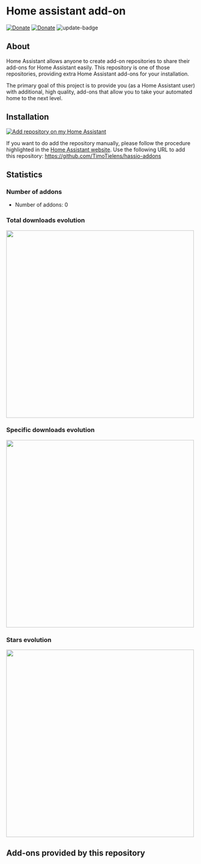 # Home assistant add-on

<!-- markdownlint-disable MD033 -->

[![Donate][donation-badge]](https://buymeacoffee.com/timotielens)
[![Donate][paypal-badge]](https://paypal.me/TimoTielens?country.x=NL&locale.x=nl_NL)
![update-badge](https://img.shields.io/github/last-commit/TimoTielens/hassio-addons?label=last%20update)

[donation-badge]: https://img.shields.io/badge/Buy%20me%20a%20coffee%20-%23d32f2f?logo=buy-me-a-coffee&style=flat&logoColor=white
[paypal-badge]: https://img.shields.io/badge/Buy%20me%20a%20coffee%20with%20Paypal-0070BA?logo=paypal&style=flat&logoColor=white

## About

Home Assistant allows anyone to create add-on repositories to share their
add-ons for Home Assistant easily. This repository is one of those repositories,
providing extra Home Assistant add-ons for your installation.

The primary goal of this project is to provide you (as a Home Assistant user)
with additional, high quality, add-ons that allow you to take your automated
home to the next level.

## Installation

[![Add repository on my Home Assistant][repository-badge]][repository-url]

If you want to do add the repository manually, please follow the procedure highlighted in the [Home Assistant website](https://home-assistant.io/hassio/installing_third_party_addons). Use the following URL to add this repository: https://github.com/TimoTielens/hassio-addons

## Statistics

### Number of addons

- Number of addons: 0

### Total downloads evolution
<img src="https://raw.githubusercontent.com/TimoTielens/hassio-addons/master/.github/stats.png" width=500px>

### Specific downloads evolution
<img src="https://raw.githubusercontent.com/TimoTielens/hassio-addons/master/.github/stats_addons.png" width=500px>

### Stars evolution
<a href="https://star-history.com">
  <img src="https://raw.githubusercontent.com/TimoTielens/hassio-addons/master/.github/starsevol.svg" width=500px>
</a>

## Add-ons provided by this repository




[aarch64-badge]: https://img.shields.io/badge/aarch64--green.svg?logo=arm
[amd64-badge]: https://img.shields.io/badge/amd64--green.svg?logo=amd
[armv7-badge]: https://img.shields.io/badge/armv7--green.svg?logo=arm
[aarch64no-badge]: https://img.shields.io/badge/aarch64--orange.svg?logo=arm
[amd64no-badge]: https://img.shields.io/badge/amd64--orange.svg?logo=amd
[armv7no-badge]: https://img.shields.io/badge/armv7--orange.svg?logo=arm
[ingress-badge]: https://img.shields.io/badge/-ingress-blueviolet.svg?logo=Ingress
[mariadb-badge]: https://img.shields.io/badge/Service-MariaDB-green.svg?logo=mariadb&logoColor=white
[mqtt-badge]: https://img.shields.io/badge/Service-MQTT-green.svg?logo=chromecast&logoColor=white
[localdisks-badge]: https://img.shields.io/badge/Mounts-localdisks-blue.svg
[smb-badge]: https://img.shields.io/badge/Mounts-networkdisks-blue.svg
[full_access-badge]: https://img.shields.io/badge/Requires-full_access-orange.svg
[forum]: https://community.home-assistant.io/t/alexbelgium-repo-60-addons
[repository-badge]: https://img.shields.io/badge/Add%20repository%20to%20my-Home%20Assistant-41BDF5?logo=home-assistant&style=for-the-badge
[repository-url]: https://my.home-assistant.io/redirect/supervisor_add_addon_repository/?repository_url=https%3A%2F%2Fgithub.com%2FTimoTielens%2Fhassio-addons
